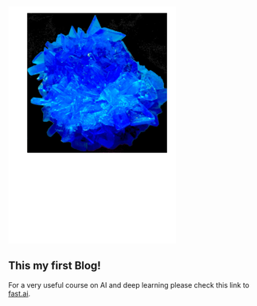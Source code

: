 ![Immagine di solfato di rame](images/cristallo_solf_rame.png)

## This my first Blog!

For a very useful course on AI and deep learning please check this link to [fast.ai](https://www.fast.ai).
